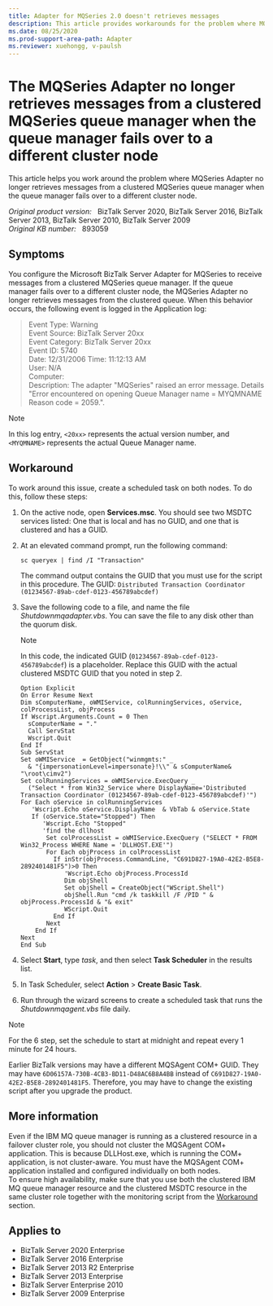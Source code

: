 ```yaml
---
title: Adapter for MQSeries 2.0 doesn't retrieves messages
description: This article provides workarounds for the problem where MQSeries Adapter no longer retrieves messages from a clustered MQSeries queue manager when the queue manager fails over to a different cluster node.
ms.date: 08/25/2020
ms.prod-support-area-path: Adapter
ms.reviewer: xuehongg, v-paulsh
---
```

# The MQSeries Adapter no longer retrieves messages from a clustered MQSeries queue manager when the queue manager fails over to a different cluster node

This article helps you work around the problem where MQSeries Adapter no longer retrieves messages from a clustered MQSeries queue manager when the queue manager fails over to a different cluster node.

_Original product version:_ &nbsp; BizTalk Server 2020, BizTalk Server 2016, BizTalk Server 2013, BizTalk Server 2010, BizTalk Server 2009  
_Original KB number:_ &nbsp; 893059

## Symptoms

You configure the Microsoft BizTalk Server Adapter for MQSeries to receive messages from a clustered MQSeries queue manager. If the queue manager fails over to a different cluster node, the MQSeries Adapter no longer retrieves messages from the clustered queue. When this behavior occurs, the following event is logged in the Application log:

> Event Type: Warning  
Event Source: BizTalk Server 20xx  
Event Category: BizTalk Server 20xx  
Event ID: 5740  
Date: 12/31/2006 Time: 11:12:13 AM  
User: N/A  
Computer:  
Description: The adapter "MQSeries" raised an error message. Details "Error encountered on opening Queue Manager name = MYQMNAME Reason code = 2059.".

> [!NOTE]
> In this log entry, `<20xx>` represents the actual version number, and `<MYQMNAME>` represents the actual Queue Manager name.

## Workaround

To work around this issue, create a scheduled task on both nodes. To do this, follow these steps:

1. On the active node, open **Services.msc**. You should see two MSDTC services listed: One that is local and has no GUID, and one that is clustered and has a GUID.
2. At an elevated command prompt, run the following command:

    ```console
    sc queryex | find /I "Transaction"
    ```

    The command output contains the GUID that you must use for the script in this procedure. The GUID: `Distributed Transaction Coordinator (01234567-89ab-cdef-0123-456789abcdef)`

3. Save the following code to a file, and name the file *Shutdownmqadapter.vbs*. You can save the file to any disk other than the quorum disk.

    > [!NOTE]
    > In this code, the indicated GUID (`01234567-89ab-cdef-0123-456789abcdef`) is a placeholder. Replace this GUID with the actual clustered MSDTC GUID that you noted in step 2.

    ```vbscript
    Option Explicit
    On Error Resume Next
    Dim sComputerName, oWMIService, colRunningServices, oService, colProcessList, objProcess 
    If Wscript.Arguments.Count = 0 Then  
      sComputerName = "."  
      Call ServStat  
      Wscript.Quit
    End If
    Sub ServStat
    Set oWMIService  = GetObject("winmgmts:" _  
      & "{impersonationLevel=impersonate}!\\" & sComputerName& "\root\cimv2")
    Set colRunningServices = oWMIService.ExecQuery _  
      ("Select * from Win32_Service where DisplayName='Distributed Transaction Coordinator (01234567-89ab-cdef-0123-456789abcdef)'")
    For Each oService in colRunningServices  
       'Wscript.Echo oService.DisplayName  & VbTab & oService.State  
       If (oService.State="Stopped") Then
          'Wscript.Echo "Stopped"
          'find the dllhost
           Set colProcessList = oWMIService.ExecQuery ("SELECT * FROM Win32_Process WHERE Name = 'DLLHOST.EXE'")
           For Each objProcess in colProcessList
             If inStr(objProcess.CommandLine, "C691D827-19A0-42E2-B5E8-2892401481F5")>0 Then
                'Wscript.Echo objProcess.ProcessId
                Dim objShell
                Set objShell = CreateObject("WScript.Shell")
                objShell.Run "cmd /k taskkill /F /PID " & objProcess.ProcessId & "& exit"
                WScript.Quit
             End If
           Next  
        End If
    Next
    End Sub
    ```

4. Select **Start**, type *task*, and then select **Task Scheduler** in the results list.
5. In Task Scheduler, select **Action** > **Create Basic Task**.
6. Run through the wizard screens to create a scheduled task that runs the *Shutdownmqagent.vbs* file daily.

> [!NOTE]
> For the 6 step, set the schedule to start at midnight and repeat every 1 minute for 24 hours.  
>
> Earlier BizTalk versions may have a different MQSAgent COM+ GUID. They may have `6D06157A-730B-4CB3-BD11-D48AC6B8A4BB` instead of `C691D827-19A0-42E2-B5E8-2892401481F5`. Therefore, you may have to change the existing script after you upgrade the product.

## More information

Even if the IBM MQ queue manager is running as a clustered resource in a failover cluster role, you should not cluster the MQSAgent COM+ application. This is because DLLHost.exe, which is running the COM+ application, is not cluster-aware. You must have the MQSAgent COM+ application installed and configured individually on both nodes.  
To ensure high availability, make sure that you use both the clustered IBM MQ queue manager resource and the clustered MSDTC resource in the same cluster role together with the monitoring script from the [Workaround](#workaround) section.

## Applies to

- BizTalk Server 2020 Enterprise
- BizTalk Server 2016 Enterprise
- BizTalk Server 2013 R2 Enterprise
- BizTalk Server 2013 Enterprise
- BizTalk Server Enterprise 2010
- BizTalk Server 2009 Enterprise
